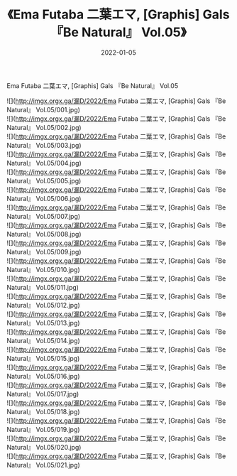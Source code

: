 ﻿---
layout: post
title:  《Ema Futaba 二葉エマ, [Graphis] Gals 『Be Natural』 Vol.05》
date:   2022-01-05
img: http://imgx.orgx.ga/漏D/2022/Ema Futaba 二葉エマ, [Graphis] Gals 『Be Natural』 Vol.05/000.jpg
categories: [美女, 清纯, 唯美]
---

Ema Futaba 二葉エマ, [Graphis] Gals 『Be Natural』 Vol.05

  ![](http://imgx.orgx.ga/漏D/2022/Ema Futaba 二葉エマ, [Graphis] Gals 『Be Natural』 Vol.05/001.jpg) <br> ![](http://imgx.orgx.ga/漏D/2022/Ema Futaba 二葉エマ, [Graphis] Gals 『Be Natural』 Vol.05/002.jpg) <br> ![](http://imgx.orgx.ga/漏D/2022/Ema Futaba 二葉エマ, [Graphis] Gals 『Be Natural』 Vol.05/003.jpg) <br> ![](http://imgx.orgx.ga/漏D/2022/Ema Futaba 二葉エマ, [Graphis] Gals 『Be Natural』 Vol.05/004.jpg) <br> ![](http://imgx.orgx.ga/漏D/2022/Ema Futaba 二葉エマ, [Graphis] Gals 『Be Natural』 Vol.05/005.jpg) <br> ![](http://imgx.orgx.ga/漏D/2022/Ema Futaba 二葉エマ, [Graphis] Gals 『Be Natural』 Vol.05/006.jpg) <br> ![](http://imgx.orgx.ga/漏D/2022/Ema Futaba 二葉エマ, [Graphis] Gals 『Be Natural』 Vol.05/007.jpg) <br> ![](http://imgx.orgx.ga/漏D/2022/Ema Futaba 二葉エマ, [Graphis] Gals 『Be Natural』 Vol.05/008.jpg) <br> ![](http://imgx.orgx.ga/漏D/2022/Ema Futaba 二葉エマ, [Graphis] Gals 『Be Natural』 Vol.05/009.jpg) <br> ![](http://imgx.orgx.ga/漏D/2022/Ema Futaba 二葉エマ, [Graphis] Gals 『Be Natural』 Vol.05/010.jpg) <br> ![](http://imgx.orgx.ga/漏D/2022/Ema Futaba 二葉エマ, [Graphis] Gals 『Be Natural』 Vol.05/011.jpg) <br> ![](http://imgx.orgx.ga/漏D/2022/Ema Futaba 二葉エマ, [Graphis] Gals 『Be Natural』 Vol.05/012.jpg) <br> ![](http://imgx.orgx.ga/漏D/2022/Ema Futaba 二葉エマ, [Graphis] Gals 『Be Natural』 Vol.05/013.jpg) <br> ![](http://imgx.orgx.ga/漏D/2022/Ema Futaba 二葉エマ, [Graphis] Gals 『Be Natural』 Vol.05/014.jpg) <br> ![](http://imgx.orgx.ga/漏D/2022/Ema Futaba 二葉エマ, [Graphis] Gals 『Be Natural』 Vol.05/015.jpg) <br> ![](http://imgx.orgx.ga/漏D/2022/Ema Futaba 二葉エマ, [Graphis] Gals 『Be Natural』 Vol.05/016.jpg) <br> ![](http://imgx.orgx.ga/漏D/2022/Ema Futaba 二葉エマ, [Graphis] Gals 『Be Natural』 Vol.05/017.jpg) <br> ![](http://imgx.orgx.ga/漏D/2022/Ema Futaba 二葉エマ, [Graphis] Gals 『Be Natural』 Vol.05/018.jpg) <br> ![](http://imgx.orgx.ga/漏D/2022/Ema Futaba 二葉エマ, [Graphis] Gals 『Be Natural』 Vol.05/019.jpg) <br> ![](http://imgx.orgx.ga/漏D/2022/Ema Futaba 二葉エマ, [Graphis] Gals 『Be Natural』 Vol.05/020.jpg) <br> ![](http://imgx.orgx.ga/漏D/2022/Ema Futaba 二葉エマ, [Graphis] Gals 『Be Natural』 Vol.05/021.jpg) <br>